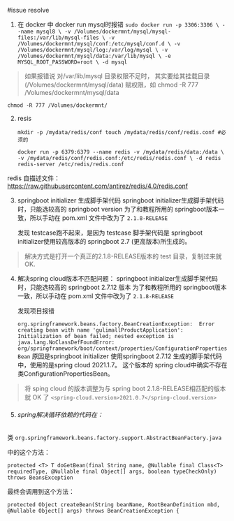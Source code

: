 #issue resolve
1. 在 docker 中 docker run mysql时报错
`
   sudo docker run -p 3306:3306 \
   --name mysql8 \
   -v /Volumes/dockermnt/mysql/mysql-files:/var/lib/mysql-files \
   -v /Volumes/dockermnt/mysql/conf:/etc/mysql/conf.d \
   -v /Volumes/dockermnt/mysql/log:/var/log/mysql \
   -v /Volumes/dockermnt/mysql/data:/var/lib/mysql \
   -e MYSQL_ROOT_PASSWORD=root \
   -d mysql
`
>如果报错说
   对/var/lib/mysql 目录权限不足时，
   其实要给其挂载目录(/Volumes/dockermnt/mysql/data) 赋权限，如 chmod -R 777  /Volumes/dockermnt/mysql/data

`chmod -R 777 /Volumes/dockermnt/`

2. resis

    `
   mkdir -p /mydata/redis/conf
   touch /mydata/redis/conf/redis.conf #必须的
    `

    `
    docker run -p 6379:6379 --name redis -v /mydata/redis/data:/data \
    -v /mydata/redis/conf/redis.conf:/etc/redis/redis.conf \
    -d redis redis-server /etc/redis/redis.conf
    `

redis 自描述文件：
https://raw.githubusercontent.com/antirez/redis/4.0/redis.conf
   
3. springboot initializer 生成脚手架代码
   springboot initializer生成脚手架代码时，只能选较高的 springboot version 
   为了和教程所用的 springboot版本一致，所以手动在 pom.xml 文件中改为了
   `2.1.8-RELEASE`

   发现 testcase跑不起来，是因为 testcase 脚手架代码是
   springboot initializer使用较高版本的 springboot 2.7 (更高版本)所生成的。

>解决方式是打开一个真正的2.1.8-RELEASE版本的 test 目录，复制过来就 OK.

4. 解决spring cloud版本不匹配问题：
   springboot initializer生成脚手架代码时，只能选较高的 springboot 2.7.12 版本
   为了和教程所用的 springboot版本一致，所以手动在 pom.xml 文件中改为了
   `2.1.8-RELEASE`

    发现项目报错

   `
   org.springframework.beans.factory.BeanCreationException: 
   Error creating bean with name 'gulimallProductApplication': 
   Initialization of bean failed; nested exception is java.lang.NoClassDefFoundError: 
   org/springframework/boot/context/properties/ConfigurationPropertiesBean
   `
   原因是springboot initializer 使用springboot 2.7.12 生成的脚手架代码中，使用的是spring cloud 2021.1.7。
   这个版本的 spring cloud中确实不存在类ConfigurationPropertiesBean。

>将 sping cloud 的版本调整为与 spring boot 2.1.8-RELEASE相匹配的版本就 OK 了
`
<spring-cloud.version>2021.0.7</spring-cloud.version>
`


5. ###### spring解决循环依赖的代码在：
类
`
org.springframework.beans.factory.support.AbstractBeanFactory.java
`

中的这个方法：

`
protected <T> T doGetBean(final String name, @Nullable final Class<T> requiredType,
@Nullable final Object[] args, boolean typeCheckOnly) throws BeansException
`

最终会调用到这个方法：

`
protected Object createBean(String beanName, RootBeanDefinition mbd, @Nullable Object[] args)
throws BeanCreationException {
`


